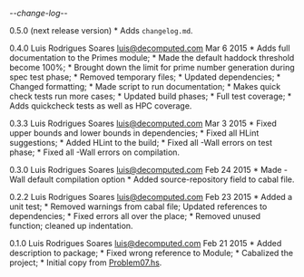 -*-change-log-*-

0.5.0 (next release version)
    * Adds `changelog.md`.

0.4.0 Luis Rodrigues Soares <luis@decomputed.com> Mar 6 2015
    * Adds full documentation to the Primes module;
    * Made the default haddock threshold become 100%;
    * Brought down the limit for prime number generation during spec test phase;
    * Removed temporary files;
    * Updated dependencies;
    * Changed formatting;
    * Made script to run documentation;
    * Makes quick check tests run more cases;
    * Updated build phases;
    * Full test coverage;
    * Adds quickcheck tests as well as HPC coverage.

0.3.3 Luis Rodrigues Soares <luis@decomputed.com> Mar 3 2015
    * Fixed upper bounds and lower bounds in dependencies;
    * Fixed all HLint suggestions;
    * Added HLint to the build;
    * Fixed all -Wall errors on test phase;
    * Fixed all -Wall errors on compilation.

0.3.0 Luis Rodrigues Soares <luis@decomputed.com> Feb 24 2015
    * Made -Wall default compilation option
    * Added source-repository field to cabal file.

0.2.2 Luis Rodrigues Soares <luis@decomputed.com> Feb 23 2015
    * Added a unit test;
    * Removed warnings from cabal file; Updated references to dependencies;
    * Fixed errors all over the place;
    * Removed unused function; cleaned up indentation. 

0.1.0 Luis Rodrigues Soares <luis@decomputed.com> Feb 21 2015
    * Added description to package;
    * Fixed wrong reference to Module;
    * Cabalized the project;
	* Initial copy from [Problem07.hs](https://github.com/decomputed/projectEuler).
